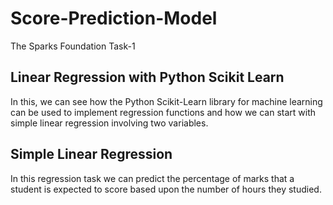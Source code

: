 # Score-Prediction-Model
The Sparks Foundation Task-1

## Linear Regression with Python Scikit Learn
In this, we can see how the Python Scikit-Learn library for machine learning can be used to implement regression functions and how we can start with simple linear regression involving two variables.

## Simple Linear Regression
In this regression task we can predict the percentage of marks that a student is expected to score based upon the number of hours they studied. 


